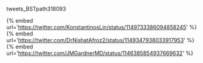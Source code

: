 tweets_BSTpath318093

{% embed url='https://twitter.com/KonstantinosLin/status/1149733386094858245' %}
{% embed url='https://twitter.com/DrNishatAfroz2/status/1149347938033917953' %}
{% embed url='https://twitter.com/JMGardnerMD/status/1146385854937669632' %}
